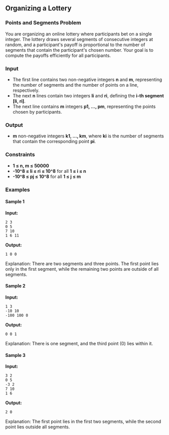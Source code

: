 ## Organizing a Lottery

### Points and Segments Problem

You are organizing an online lottery where participants bet on a single integer. The lottery draws several segments of consecutive integers at random, and a participant's payoff is proportional to the number of segments that contain the participant's chosen number. Your goal is to compute the payoffs efficiently for all participants.

### Input

- The first line contains two non-negative integers **n** and **m**, representing the number of segments and the number of points on a line, respectively.
- The next **n** lines contain two integers **li** and **ri**, defining the **i-th segment [li, ri]**.
- The next line contains **m** integers **p1, ..., pm**, representing the points chosen by participants.

### Output

- **m** non-negative integers **k1, ..., km**, where **ki** is the number of segments that contain the corresponding point **pi**.

### Constraints

- **1 ≤ n, m ≤ 50000**
- **-10^8 ≤ li ≤ ri ≤ 10^8** for all **1 ≤ i ≤ n**
- **-10^8 ≤ pj ≤ 10^8** for all **1 ≤ j ≤ m**

### Examples

#### Sample 1
**Input:**
```
2 3
0 5
7 10
1 6 11
```
**Output:**
```
1 0 0
```
Explanation: There are two segments and three points. The first point lies only in the first segment, while the remaining two points are outside of all segments.

#### Sample 2
**Input:**
```
1 3
-10 10
-100 100 0
```
**Output:**
```
0 0 1
```
Explanation: There is one segment, and the third point (0) lies within it.

#### Sample 3
**Input:**
```
3 2
0 5
-3 2
7 10
1 6
```
**Output:**
```
2 0
```
Explanation: The first point lies in the first two segments, while the second point lies outside all segments.